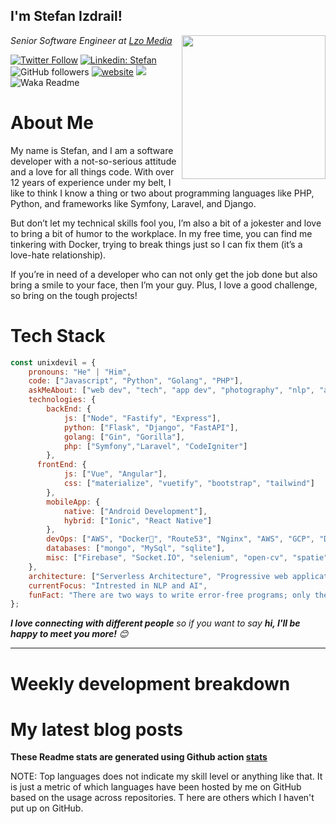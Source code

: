 <h2>I'm Stefan Izdrail! </h2>
<img align='right' src="https://i.giphy.com/media/dDwicM3uFUqfC/giphy.webp" width="230">
<p><em>Senior Software Engineer at <a href="https:/lzomedia.com/">Lzo Media
</a>
</em></p>

[![Twitter Follow](https://img.shields.io/twitter/follow/nomaxvalue?label=Follow)](https://twitter.com/intent/follow?screen_name=misteranmol)
[![Linkedin: Stefan](https://img.shields.io/badge/nomaxvalue-blue?style=flat-square&logo=Linkedin&logoColor=white&link=https://www.linkedin.com/in/nomaxvalue/)](https://www.linkedin.com/in/nomaxvalue/)
![GitHub followers](https://img.shields.io/github/followers/unixdevil?label=Follow&style=social)
[![website](https://img.shields.io/badge/Website-46a2f1.svg?&style=flat-square&logo=Google-Chrome&logoColor=white&link=https://unixdevil.com/)](https://unixdevil.com/)
![](https://visitor-badge.glitch.me/badge?page_id=anmol098.anmol098)
![Waka Readme](https://github.com/anmol098/anmol098/workflows/Waka%20Readme/badge.svg)


# About Me
My name is Stefan, and I am a software developer with a not-so-serious attitude and a love for all things code. With over 12 years of experience under my belt, I like to think I know a thing or two about programming languages like PHP, Python, and frameworks like Symfony, Laravel, and Django.

But don’t let my technical skills fool you, I’m also a bit of a jokester and love to bring a bit of humor to the workplace. In my free time, you can find me tinkering with Docker, trying to break things just so I can fix them (it’s a love-hate relationship).

If you’re in need of a developer who can not only get the job done but also bring a smile to your face, then I’m your guy. Plus, I love a good challenge, so bring on the tough projects!

# Tech Stack

```javascript
const unixdevil = {
    pronouns: "He" | "Him",
    code: ["Javascript", "Python", "Golang", "PHP"],
    askMeAbout: ["web dev", "tech", "app dev", "photography", "nlp", "ai"],
    technologies: {
        backEnd: {
            js: ["Node", "Fastify", "Express"],
            python: ["Flask", "Django", "FastAPI"],
            golang: ["Gin", "Gorilla"],
            php: ["Symfony","Laravel", "CodeIgniter"]
        },
      frontEnd: {
            js: ["Vue", "Angular"],
            css: ["materialize", "vuetify", "bootstrap", "tailwind"]
        },
        mobileApp: {
            native: ["Android Development"],
            hybrid: ["Ionic", "React Native"]
        },
        devOps: ["AWS", "Docker🐳", "Route53", "Nginx", "AWS", "GCP", "DigitalOcean"],
        databases: ["mongo", "MySql", "sqlite"],
        misc: ["Firebase", "Socket.IO", "selenium", "open-cv", "spatie","php", "SuiteApp"]
    },
    architecture: ["Serverless Architecture", "Progressive web applications", "Single page applications"],
    currentFocus: "Intrested in NLP and AI",
    funFact: "There are two ways to write error-free programs; only the third one works"
};
```

 <em><b>I love connecting with different people</b> so if you want to say <b>hi, I'll be happy to meet you more!</b> 😊</em>

---
# Weekly development breakdown
<!--START_SECTION:waka-->
<!--END_SECTION:waka-->


# My latest blog posts
<!-- BLOG-POST-LIST:START -->
<!-- BLOG-POST-LIST:END -->


**These Readme stats are generated using Github action [stats](https://github.com/unixdevil/stats)**

NOTE: Top languages does not indicate my skill level or anything like that. 
It is just a metric of which languages have been hosted by me on GitHub based on the usage across repositories. T
here are others which I haven't put up on GitHub.
